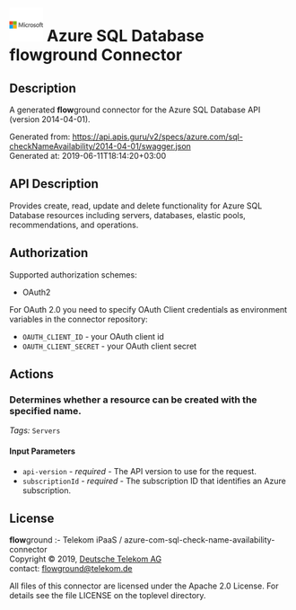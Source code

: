 # ![LOGO](logo.png) Azure SQL Database **flow**ground Connector

## Description

A generated **flow**ground connector for the Azure SQL Database API (version 2014-04-01).

Generated from: https://api.apis.guru/v2/specs/azure.com/sql-checkNameAvailability/2014-04-01/swagger.json<br/>
Generated at: 2019-06-11T18:14:20+03:00

## API Description

Provides create, read, update and delete functionality for Azure SQL Database resources including servers, databases, elastic pools, recommendations, and operations.

## Authorization

Supported authorization schemes:
- OAuth2

For OAuth 2.0 you need to specify OAuth Client credentials as environment variables in the connector repository:
* `OAUTH_CLIENT_ID` - your OAuth client id
* `OAUTH_CLIENT_SECRET` - your OAuth client secret

## Actions

### Determines whether a resource can be created with the specified name.

*Tags:* `Servers`

#### Input Parameters
* `api-version` - _required_ - The API version to use for the request.
* `subscriptionId` - _required_ - The subscription ID that identifies an Azure subscription.

## License

**flow**ground :- Telekom iPaaS / azure-com-sql-check-name-availability-connector<br/>
Copyright © 2019, [Deutsche Telekom AG](https://www.telekom.de)<br/>
contact: flowground@telekom.de

All files of this connector are licensed under the Apache 2.0 License. For details
see the file LICENSE on the toplevel directory.
